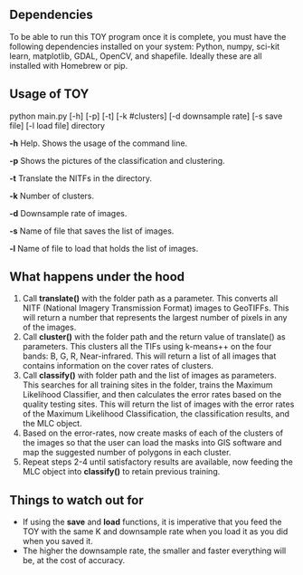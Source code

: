 ## Dependencies ##

To be able to run this TOY program once it is complete, you must have the following dependencies installed on your system:
Python, numpy, sci-kit learn, matplotlib, GDAL, OpenCV, and shapefile. Ideally these are all installed with Homebrew or pip.

## Usage of TOY 

python main.py [-h] [-p] [-t] [-k #clusters] [-d downsample rate] [-s save file] [-l load file] directory

**-h** Help. Shows the usage of the command line.

**-p** Shows the pictures of the classification and clustering.

**-t** Translate the NITFs in the directory.

**-k** Number of clusters.

**-d** Downsample rate of images.

**-s** Name of file that saves the list of images.

**-l** Name of file to load that holds the list of images.


## What happens under the hood ##

1. Call **translate()** with the folder path as a parameter. This converts all NITF (National Imagery Transmission Format) images to GeoTIFFs. This will return a number that represents the largest number of pixels in any of the images.
2. Call **cluster()** with the folder path and the return value of translate() as parameters. This clusters all the TIFs using k-means++ on the four bands: B, G, R, Near-infrared. This will return a list of all images that contains information on the cover rates of clusters.
3. Call **classify()** with folder path and the list of images as parameters. This searches for all training sites in the folder, trains the Maximum Likelihood Classifier, and then calculates the error rates based on the quality testing sites. This will return the list of images with the error rates of the Maximum Likelihood Classification, the classification results, and the MLC object.
4. Based on the error-rates, now create masks of each of the clusters of the images so that the user can load the masks into GIS software and map the suggested number of polygons in each cluster.
5. Repeat steps 2-4 until satisfactory results are available, now feeding the MLC object into **classify()** to retain previous training.
 

## Things to watch out for ##

* If using the **save** and **load** functions, it is imperative that you feed the TOY with the same K and downsample rate when you load it as you did when you saved it.
* The higher the downsample rate, the smaller and faster everything will be, at the cost of accuracy.
